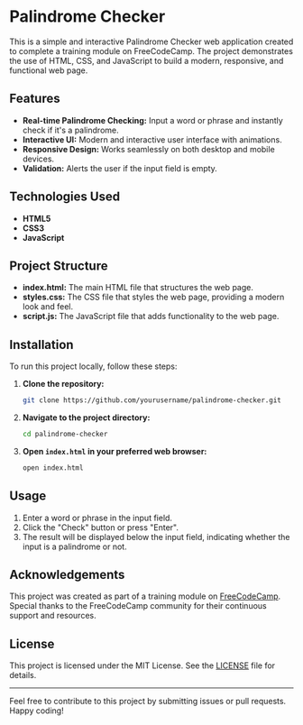 # Palindrome Checker

This is a simple and interactive Palindrome Checker web application created to complete a training module on FreeCodeCamp. The project demonstrates the use of HTML, CSS, and JavaScript to build a modern, responsive, and functional web page.

## Features

- **Real-time Palindrome Checking:** Input a word or phrase and instantly check if it's a palindrome.
- **Interactive UI:** Modern and interactive user interface with animations.
- **Responsive Design:** Works seamlessly on both desktop and mobile devices.
- **Validation:** Alerts the user if the input field is empty.

## Technologies Used

- **HTML5**
- **CSS3**
- **JavaScript**

## Project Structure

- **index.html:** The main HTML file that structures the web page.
- **styles.css:** The CSS file that styles the web page, providing a modern look and feel.
- **script.js:** The JavaScript file that adds functionality to the web page.

## Installation

To run this project locally, follow these steps:

1. **Clone the repository:**
    ```bash
    git clone https://github.com/yourusername/palindrome-checker.git
    ```
2. **Navigate to the project directory:**
    ```bash
    cd palindrome-checker
    ```
3. **Open `index.html` in your preferred web browser:**
    ```bash
    open index.html
    ```

## Usage

1. Enter a word or phrase in the input field.
2. Click the "Check" button or press "Enter".
3. The result will be displayed below the input field, indicating whether the input is a palindrome or not.

## Acknowledgements

This project was created as part of a training module on [FreeCodeCamp](https://www.freecodecamp.org/). Special thanks to the FreeCodeCamp community for their continuous support and resources.

## License

This project is licensed under the MIT License. See the [LICENSE](LICENSE.md) file for details.

---

Feel free to contribute to this project by submitting issues or pull requests. Happy coding!

